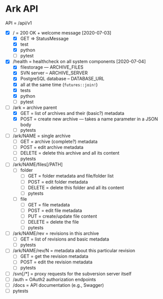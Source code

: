 # Ark API

API = /api/v1

* [x] / = 200 OK + welcome message [2020-07-03]
    * [x] GET => StatusMessage
    * [x] test
    * [x] python
    * [ ] pytest
* [x] /health = healthcheck on all system components [2020-07-04]
    * [x] filestorage — ARCHIVE_FILES
    * [x] SVN server – ARCHIVE_SERVER
    * [x] PostgreSQL database – DATABASE_URL
    * [x] all at the same time (`futures::join!`)
    * [x] tests
    * [x] python
    * [ ] pytest
* [ ] /ark = archive parent 
    * [x] GET = list of archives and their (basic?) metadata
    * [x] POST = create new archive — takes a name parameter in a JSON body
    * [ ] pytests
* [ ] /ark/NAME = single archive
    * [ ] GET = archive (complete?) metadata
    * [ ] POST = edit archive metadata
    * [ ] DELETE = delete this archive and all its content
    * [ ] pytests
* [ ] /ark/NAME/files[/PATH]
    * [ ] folder 
        * [ ] GET = folder metadata and file/folder list
        * [ ] POST = edit folder metadata
        * [ ] DELETE = delete this folder and all its content
        * [ ] pytests
    * [ ] file 
        * [ ] GET = file metadata
        * [ ] POST = edit file metadata
        * [ ] PUT = create/update file content
        * [ ] DELETE = delete the file
        * [ ] pytests
* [ ] /ark/NAME/rev = revisions in this archive
    * [ ] GET = list of revisions and basic metadata
    * [ ] pytests
* [ ] /ark/NAME/rev/N = metadata about this particular revision
    * [ ] GET = get the revision metadata
    * [ ] POST = edit the revision metadata
    * [ ] pytests
* [ ] /svn[/*] = proxy requests for the subversion server itself
* [ ] /auth = OAuth2 authorization endpoints
* [ ] /docs = API documentation (e.g., Swagger)
* [ ] pytests
